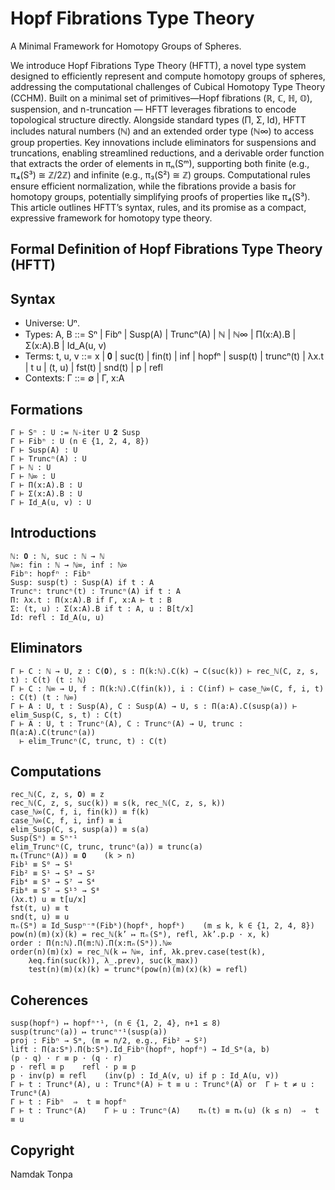 Hopf Fibrations Type Theory
===========================

A Minimal Framework for Homotopy Groups of Spheres.

We introduce Hopf Fibrations Type Theory (HFTT), a novel type system designed
to efficiently represent and compute homotopy groups of spheres, addressing
the computational challenges of Cubical Homotopy Type Theory (CCHM). Built
on a minimal set of primitives—Hopf fibrations (ℝ, ℂ, ℍ, 𝕆), suspension,
and n-truncation — HFTT leverages fibrations to encode
topological structure directly. Alongside standard types (Π, Σ, Id),
HFTT includes natural numbers (ℕ) and an extended order type (ℕ∞) to
access group properties. Key innovations include eliminators for
suspensions and truncations, enabling streamlined reductions, and
a derivable order function that extracts the order of elements in πₙ(Sᵐ),
supporting both finite (e.g., π₄(S³) ≅ ℤ/2ℤ) and infinite (e.g.,
π₃(S²) ≅ ℤ) groups. Computational rules ensure efficient
normalization, while the fibrations provide a basis for
homotopy groups, potentially simplifying proofs of properties
like π₄(S³). This article outlines HFTT’s syntax, rules, and its
promise as a compact, expressive framework for homotopy type theory.

## Formal Definition of Hopf Fibrations Type Theory (HFTT)

## Syntax

* Universe: Uⁿ.
* Types: A, B ::= Sⁿ | Fibⁿ | Susp(A) | Truncⁿ(A) | ℕ | ℕ∞ | Π(x:A).B | Σ(x:A).B | Id_A(u, v)
* Terms: t, u, v ::= x | 𝟎 | suc(t) | fin(t) | inf | hopfⁿ | susp(t) | truncⁿ(t) | λx.t | t u | (t, u) | fst(t) | snd(t) | p | refl
* Contexts: Γ ::= ∅ | Γ, x:A

## Formations

```
Γ ⊢ Sⁿ : U := ℕ-iter U 𝟐 Susp
Γ ⊢ Fibⁿ : U (n ∈ {1, 2, 4, 8})
Γ ⊢ Susp(A) : U
Γ ⊢ Truncⁿ(A) : U
Γ ⊢ ℕ : U
Γ ⊢ ℕ∞ : U
Γ ⊢ Π(x:A).B : U
Γ ⊢ Σ(x:A).B : U
Γ ⊢ Id_A(u, v) : U
```

## Introductions

```
ℕ: 𝟎 : ℕ, suc : ℕ → ℕ
ℕ∞: fin : ℕ → ℕ∞, inf : ℕ∞
Fibⁿ: hopfⁿ : Fibⁿ
Susp: susp(t) : Susp(A) if t : A
Truncⁿ: truncⁿ(t) : Truncⁿ(A) if t : A
Π: λx.t : Π(x:A).B if Γ, x:A ⊢ t : B
Σ: (t, u) : Σ(x:A).B if t : A, u : B[t/x]
Id: refl : Id_A(u, u)
```

## Eliminators

```
Γ ⊢ C : ℕ → U, z : C(𝟎), s : Π(k:ℕ).C(k) → C(suc(k)) ⊢ rec_ℕ(C, z, s, t) : C(t) (t : ℕ)
Γ ⊢ C : ℕ∞ → U, f : Π(k:ℕ).C(fin(k)), i : C(inf) ⊢ case_ℕ∞(C, f, i, t) : C(t) (t : ℕ∞)
Γ ⊢ A : U, t : Susp(A), C : Susp(A) → U, s : Π(a:A).C(susp(a)) ⊢ elim_Susp(C, s, t) : C(t)
Γ ⊢ A : U, t : Truncⁿ(A), C : Truncⁿ(A) → U, trunc : Π(a:A).C(truncⁿ(a))
  ⊢ elim_Truncⁿ(C, trunc, t) : C(t)
```

## Computations

```
rec_ℕ(C, z, s, 𝟎) ≡ z
rec_ℕ(C, z, s, suc(k)) ≡ s(k, rec_ℕ(C, z, s, k))
case_ℕ∞(C, f, i, fin(k)) ≡ f(k)
case_ℕ∞(C, f, i, inf) ≡ i
elim_Susp(C, s, susp(a)) ≡ s(a)
Susp(Sⁿ) ≡ Sⁿ⁺¹
elim_Truncⁿ(C, trunc, truncⁿ(a)) ≡ trunc(a)
πₖ(Truncⁿ(A)) ≡ 𝟎    (k > n)
Fib¹ ≡ S⁰ → S¹
Fib² ≡ S¹ → S³ → S²
Fib⁴ ≡ S³ → S⁷ → S⁴
Fib⁸ ≡ S⁷ → S¹⁵ → S⁸
(λx.t) u ≡ t[u/x]
fst(t, u) ≡ t
snd(t, u) ≡ u
πₙ(Sᵐ) ≅ Id_Suspⁿ⁻ᵐ(Fibᵏ)(hopfᵏ, hopfᵏ)    (m ≤ k, k ∈ {1, 2, 4, 8})
pow(n)(m)(x)(k) = rec_ℕ(k’ ↦ πₙ(Sᵐ), refl, λk’.p.p · x, k)
order : Π(n:ℕ).Π(m:ℕ).Π(x:πₙ(Sᵐ)).ℕ∞
order(n)(m)(x) = rec_ℕ(k ↦ ℕ∞, inf, λk.prev.case(test(k),
    λeq.fin(suc(k)), λ_.prev), suc(k_max))
    test(n)(m)(x)(k) = trunc⁰(pow(n)(m)(x)(k) = refl)
```

## Coherences

```
susp(hopfⁿ) ↦ hopfⁿ⁺¹, (n ∈ {1, 2, 4}, n+1 ≤ 8)
susp(truncⁿ(a)) ↦ truncⁿ⁺¹(susp(a))
proj : Fibⁿ → Sᵐ, (m = n/2, e.g., Fib² → S²)
lift : Π(a:Sᵐ).Π(b:Sᵐ).Id_Fibⁿ(hopfⁿ, hopfⁿ) → Id_Sᵐ(a, b)
(p · q) · r ≡ p · (q · r)
p · refl ≡ p    refl · p ≡ p
p · inv(p) ≡ refl    (inv(p) : Id_A(v, u) if p : Id_A(u, v))
Γ ⊢ t : Trunc⁰(A), u : Trunc⁰(A) ⊢ t ≡ u : Trunc⁰(A) or  Γ ⊢ t ≠ u : Trunc⁰(A)
Γ ⊢ t : Fibⁿ  ⇒  t ≡ hopfⁿ
Γ ⊢ t : Truncⁿ(A)    Γ ⊢ u : Truncⁿ(A)    πₖ(t) ≡ πₖ(u) (k ≤ n)  ⇒  t ≡ u
```

## Copyright

Namdak Tonpa

